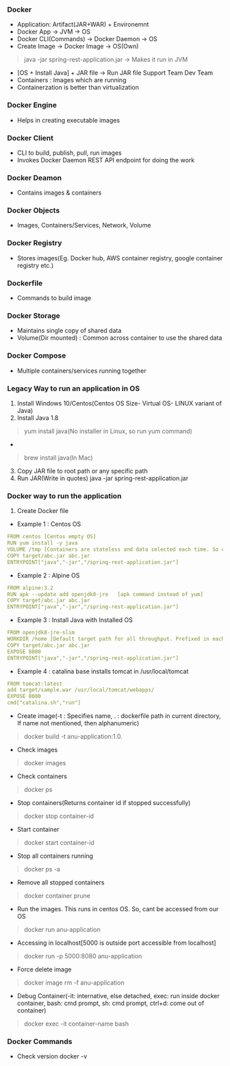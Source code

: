 ### Docker
* Application: Artifact(JAR+WAR) + Environemnt
* Docker App -> JVM -> OS
* Docker CLI(Commands) -> Docker Daemon -> OS
* Create Image -> Docker Image -> OS(Own)
> java -jar spring-rest-application.jar -> Makes it run in JVM
* [OS + Install Java]  + JAR file  -> Run JAR file
   Support Team          Dev Team 
* Containers : Images which are running
* Containerzation is better than virtualization

### Docker Engine
* Helps in creating executable images

### Docker Client
* CLI to build, publish, pull, run images
* Invokes Docker Daemon REST API endpoint for doing the work

### Docker Deamon
* Contains images & containers

### Docker Objects
* Images, Containers/Services, Network, Volume

### Docker Registry
* Stores images(Eg. Docker hub, AWS container registry, google container registry etc.)

### Dockerfile
* Commands to build image

### Docker Storage
* Maintains single copy of shared data
* Volume(Dir mounted) : Common across container to use the shared data

### Docker Compose
* Multiple containers/services running together

### Legacy Way to run an application in OS
1. Install Windows 10/Centos(Centos OS Size- Virtual OS- LINUX variant of Java)
2. Install Java 1.8
> yum install java(No installer in Linux, so run yum command)
* 
> brew install java(In Mac)

3. Copy JAR file to root path or any specific path
4. Run JAR(Write in quotes)
java -jar spring-rest-application.jar

### Docker way to run the application
1. Create Docker file
* Example 1 : Centos OS
```yaml
FROM centos [Centos empty OS]
RUN yum install -y java
VOLUME /tmp [Containers are stateless and data selected each time. So can use the dir specified in volume across containers and when started again or newly]
COPY target/abc.jar abc.jar
ENTRYPOINT["java","-jar","/spring-rest-application.jar"]
```
* Example 2 : Alpine OS
```yaml
FROM alpine:3.2 
RUN apk --update add openjdk8-jre   [apk command instead of yum]
COPY target/abc.jar abc.jar
ENTRYPOINT["java","-jar","/spring-rest-application.jar"]
```
* Example 3 : Install Java with Installed OS
```yaml
FROM openjdk8-jre-slim
WORKDIR /home [Default target path for all throughput. Prefixed in each path]
COPY target/abc.jar abc.jar
EXPOSE 8080
ENTRYPOINT["java","-jar","/spring-rest-application.jar"]
```
* Example 4 : catalina base installs tomcat in /usr/local/tomcat
```yaml
FROM tomcat:latest
add target/sample.war /usr/local/tomcat/webapps/
EXPOSE 8080
cmd["catalina.sh","run"]
```

* Create image(-t : Specifies name, . : dockerfile path in current directory, If name not mentioned, then alphanumeric)
> docker build -t anu-application:1.0.

* Check images
> docker images

* Check containers
> docker ps

* Stop containers(Returns container id if stopped successfully)
> docker stop container-id

* Start container
> docker start container-id

* Stop all containers running
> docker ps -a

* Remove all stopped containers
> docker container prune

* Run the images. This runs in centos OS. So, cant be accessed from our OS
> docker run anu-application

* Accessing in localhost[5000 is outside port accessible from localhost]
> docker run -p 5000:8080 anu-application

* Force delete image
> docker image rm -f anu-application

* Debug Container(-it: internative, else detached, exec: run inside docker container, bash: cmd prompt, sh: cmd prompt, ctrl+d: come out of container)
> docker exec -it container-name bash

### Docker Commands
* Check version 
docker -v 
